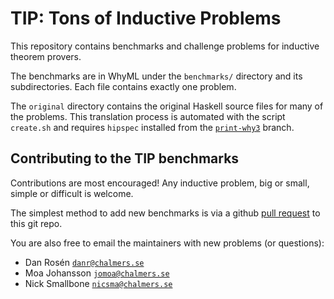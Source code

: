 # TIP: Tons of Inductive Problems

This repository contains benchmarks and challenge problems for inductive
theorem provers.

The benchmarks are in WhyML under the
`benchmarks/` directory and its subdirectories.
Each file contains exactly one problem.

The `original` directory contains the original Haskell source
files for many of the problems. This translation process
is automated with the script `create.sh` and requires
`hipspec` installed from the
[`print-why3`](https://github.com/danr/hipspec/tree/print-why3) branch.

## Contributing to the TIP benchmarks

Contributions are most encouraged! Any inductive problem,
big or small, simple or difficult is welcome.

The simplest method to add new benchmarks is via a github
[pull request](https://help.github.com/articles/using-pull-requests/)
to this git repo.

You are also free to email the maintainers with new problems (or questions):

* Dan Rosén [`danr@chalmers.se`](mailto:danr@chalmers.se)
* Moa Johansson [`jomoa@chalmers.se`](mailto:jomoa@chalmers.se)
* Nick Smallbone [`nicsma@chalmers.se`](mailto:nicsma@chalmers.se)

